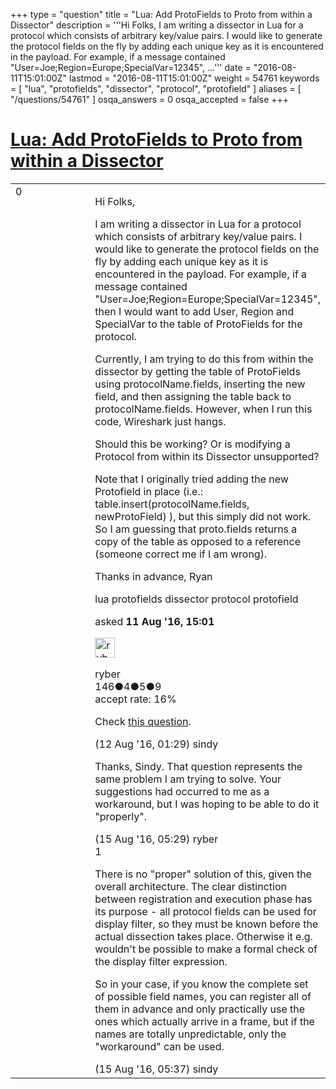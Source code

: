 +++
type = "question"
title = "Lua: Add ProtoFields to Proto from within a Dissector"
description = '''Hi Folks, I am writing a dissector in Lua for a protocol which consists of arbitrary key/value pairs. I would like to generate the protocol fields on the fly by adding each unique key as it is encountered in the payload. For example, if a message contained &quot;User=Joe;Region=Europe;SpecialVar=12345&quot;, ...'''
date = "2016-08-11T15:01:00Z"
lastmod = "2016-08-11T15:01:00Z"
weight = 54761
keywords = [ "lua", "protofields", "dissector", "protocol", "protofield" ]
aliases = [ "/questions/54761" ]
osqa_answers = 0
osqa_accepted = false
+++

<div class="headNormal">

# [Lua: Add ProtoFields to Proto from within a Dissector](/questions/54761/lua-add-protofields-to-proto-from-within-a-dissector)

</div>

<div id="main-body">

<div id="askform">

<table id="question-table" style="width:100%;"><colgroup><col style="width: 50%" /><col style="width: 50%" /></colgroup><tbody><tr class="odd"><td style="width: 30px; vertical-align: top"><div class="vote-buttons"><div id="post-54761-score" class="post-score" title="current number of votes">0</div><div id="favorite-count" class="favorite-count"></div></div></td><td><div id="item-right"><div class="question-body"><p>Hi Folks,</p><p>I am writing a dissector in Lua for a protocol which consists of arbitrary key/value pairs. I would like to generate the protocol fields on the fly by adding each unique key as it is encountered in the payload. For example, if a message contained "User=Joe;Region=Europe;SpecialVar=12345", then I would want to add User, Region and SpecialVar to the table of ProtoFields for the protocol.</p><p>Currently, I am trying to do this from within the dissector by getting the table of ProtoFields using protocolName.fields, inserting the new field, and then assigning the table back to protocolName.fields. However, when I run this code, Wireshark just hangs.<br />
</p><p>Should this be working? Or is modifying a Protocol from within its Dissector unsupported?</p><p>Note that I originally tried adding the new Protofield in place (i.e.: table.insert(protocolName.fields, newProtoField) ), but this simply did not work. So I am guessing that proto.fields returns a copy of the table as opposed to a reference (someone correct me if I am wrong).</p><p>Thanks in advance, Ryan</p></div><div id="question-tags" class="tags-container tags">lua protofields dissector protocol protofield</div><div id="question-controls" class="post-controls"></div><div class="post-update-info-container"><div class="post-update-info post-update-info-user"><p>asked <strong>11 Aug '16, 15:01</strong></p><img src="https://secure.gravatar.com/avatar/ba1199f4d360c53a6cc8aa6aa5da37c8?s=32&amp;d=identicon&amp;r=g" class="gravatar" width="32" height="32" alt="ryber&#39;s gravatar image" /><p>ryber<br />
<span class="score" title="146 reputation points">146</span><span title="4 badges"><span class="badge1">●</span><span class="badgecount">4</span></span><span title="5 badges"><span class="silver">●</span><span class="badgecount">5</span></span><span title="9 badges"><span class="bronze">●</span><span class="badgecount">9</span></span><br />
<span class="accept_rate" title="Rate of the user&#39;s accepted answers">accept rate:</span> <span title="ryber has one accepted answer">16%</span> </br></p></div></div><div id="comments-container-54761" class="comments-container"><span id="54766"></span><div id="comment-54766" class="comment"><div id="post-54766-score" class="comment-score"></div><div class="comment-text"><p>Check <a href="https://ask.wireshark.org/questions/54620/is-there-a-way-to-give-dynamic-names-to-protocol-attributes">this question</a>.</p></div><div id="comment-54766-info" class="comment-info"><span class="comment-age">(12 Aug '16, 01:29)</span> sindy</div></div><span id="54815"></span><div id="comment-54815" class="comment"><div id="post-54815-score" class="comment-score"></div><div class="comment-text"><p>Thanks, Sindy. That question represents the same problem I am trying to solve. Your suggestions had occurred to me as a workaround, but I was hoping to be able to do it "properly".</p></div><div id="comment-54815-info" class="comment-info"><span class="comment-age">(15 Aug '16, 05:29)</span> ryber</div></div><span id="54817"></span><div id="comment-54817" class="comment"><div id="post-54817-score" class="comment-score">1</div><div class="comment-text"><p>There is no "proper" solution of this, given the overall architecture. The clear distinction between registration and execution phase has its purpose - all protocol fields can be used for display filter, so they must be known before the actual dissection takes place. Otherwise it e.g. wouldn't be possible to make a formal check of the display filter expression.</p><p>So in your case, if you know the complete set of possible field names, you can register all of them in advance and only practically use the ones which actually arrive in a frame, but if the names are totally unpredictable, only the "workaround" can be used.</p></div><div id="comment-54817-info" class="comment-info"><span class="comment-age">(15 Aug '16, 05:37)</span> sindy</div></div></div><div id="comment-tools-54761" class="comment-tools"></div><div class="clear"></div><div id="comment-54761-form-container" class="comment-form-container"></div><div class="clear"></div></div></td></tr></tbody></table>

</div>

</div>

